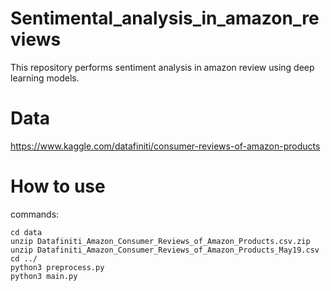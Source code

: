 # Sentimental_analysis_in_amazon_reviews
This repository performs sentiment analysis in amazon review using deep learning models.
# Data
https://www.kaggle.com/datafiniti/consumer-reviews-of-amazon-products
# How to use
commands:  
```
cd data
unzip Datafiniti_Amazon_Consumer_Reviews_of_Amazon_Products.csv.zip
unzip Datafiniti_Amazon_Consumer_Reviews_of_Amazon_Products_May19.csv
cd ../
python3 preprocess.py  
python3 main.py  
```  

